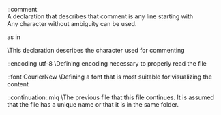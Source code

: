 ::comment \
A declaration that describes that comment is any line starting with \
Any character without ambiguity can be used.

as in

\This declaration describes the character used for commenting

::encoding utf-8
\Defining encoding necessary to properly read the file

::font CourierNew
\Defining a font that is most suitable for visualizing the content

::continuation:<filename>.mlq
\The previous file that this file continues. It is assumed that the file has a unique name or that it is in the same folder.
